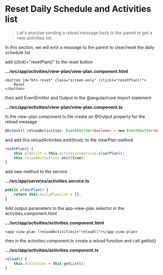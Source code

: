 # Reset Daily Schedule and Activities list

> Let's practise sending a reload message back to the parent to get a new activities list.

In this section, we will emit a message to the parent to clear/reset the daily schedule list

add \(click\)="resetPlan\(\)" to the reset button

**.../src/app/activities/view-plan/view-plan.component.html**

```markup
<button id="btn-reset" class="screen-only" (click)="resetPlan()">
    Reset
</button>
```

then add EventEmitter and Output to the @angular/core import statement

**.../src/app/activities/view-plan/view-plan.component.ts**

In the view-plan.component.ts file create an @Output property for the reload message

```typescript
@Output() reloadActivities: EventEmitter<boolean> = new EventEmitter<boolean>();
```

and add this.reloadActivities.emit\(true\); to the clearPlan method

```typescript
resetPlan() {
    this.planList = this.activitiesService.clearPlan();
    this.reloadActivities.emit(true);
}
```

add new method to the service

**.../src/app/services/activities.service.ts**

```typescript
public clearPlan() {
    return this.dailyPlanList = [];
}
```

Add output parameters to the app-view-plan selector in the activities.component.html

**.../src/app/activities/activities.component.html**

```markup
<app-view-plan (reloadActivities)="reload()"></app-view-plan>
```

then in the activities.component.ts create a reload function and call getlist\(\)

**.../src/app/activities/activities.component.ts**

```typescript
reload() {
    this.activities = this.getList();
}
```

